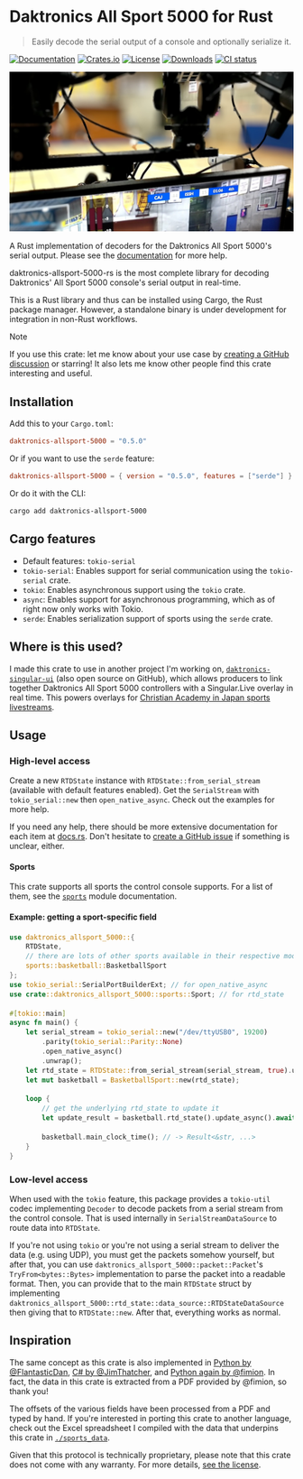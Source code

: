 # Daktronics All Sport 5000 for Rust

> Easily decode the serial output of a console and optionally serialize it.

[![Documentation](https://docs.rs/daktronics-allsport-5000/badge.svg)](https://docs.rs/daktronics-allsport-5000)
[![Crates.io](https://img.shields.io/crates/v/daktronics-allsport-5000.svg)](https://crates.io/crates/daktronics-allsport-5000)
[![License](https://img.shields.io/crates/l/daktronics-allsport-5000.svg)](https://github.com/daktronics-allsport-5000-rs/iced/blob/master/LICENSE)
[![Downloads](https://img.shields.io/crates/d/daktronics-allsport-5000.svg)](https://crates.io/crates/daktronics-allsport-5000)
[![CI status](https://github.com/zabackary/daktronics-allsport-5000-rs/actions/workflows/ci.yml/badge.svg)](https://github.com/zabackary/daktronics-allsport-5000-rs/actions/workflows/ci.yml)

![](./assets/in-action.jpg)

A Rust implementation of decoders for the Daktronics All Sport 5000's serial
output. Please see the [documentation](https://docs.rs/daktronics-allsport-5000)
for more help.

daktronics-allsport-5000-rs is the most complete library for decoding Daktronics'
All Sport 5000 console's serial output in real-time.

This is a Rust library and thus can be installed using Cargo, the Rust package
manager. However, a standalone binary is under development for integration in
non-Rust workflows.

> [!NOTE]
>
> If you use this crate: let me know about your use case by
> [creating a GitHub discussion](https://github.com/zabackary/daktronics-allsport-5000-rs/discussions)
> or starring! It also lets me know other people find this crate interesting and
> useful.

## Installation

Add this to your `Cargo.toml`:

```toml
daktronics-allsport-5000 = "0.5.0"
```

Or if you want to use the `serde` feature:

```toml
daktronics-allsport-5000 = { version = "0.5.0", features = ["serde"] }
```

Or do it with the CLI:

```sh
cargo add daktronics-allsport-5000
```

## Cargo features

- Default features: `tokio-serial`
- `tokio-serial`: Enables support for serial communication using the
  `tokio-serial` crate.
- `tokio`: Enables asynchronous support using the `tokio` crate.
- `async`: Enables support for asynchronous programming, which as of right now
  only works with Tokio.
- `serde`: Enables serialization support of sports using the `serde` crate.

## Where is this used?

I made this crate to use in another project I'm working on,
[`daktronics-singular-ui`](https://github.com/zabackary/daktronics-singular-ui)
(also open source on GitHub), which allows producers to link together Daktronics
All Sport 5000 controllers with a Singular.Live overlay in real time.
This powers overlays for
[Christian Academy in Japan sports livestreams](https://caj.ac.jp/live).

## Usage

### High-level access

Create a new `RTDState` instance with `RTDState::from_serial_stream` (available
with default features enabled). Get the `SerialStream` with `tokio_serial::new`
then `open_native_async`. Check out the examples for more help.

If you need any help, there should be more extensive documentation for each item
at [docs.rs](https://docs.rs/daktronics-allsport-5000). Don't hesitate to
[create a GitHub issue](https://github.com/zabackary/daktronics-allsport-5000-rs/issues)
if something is unclear, either.

#### Sports

This crate supports all sports the control console supports. For a list of them,
see the
[`sports`](https://docs.rs/daktronics-allsport-5000/latest/daktronics_allsport_5000/sports/index.html)
module documentation.

#### Example: getting a sport-specific field

```rust
use daktronics_allsport_5000::{
    RTDState,
    // there are lots of other sports available in their respective modules
    sports::basketball::BasketballSport
};
use tokio_serial::SerialPortBuilderExt; // for open_native_async
use crate::daktronics_allsport_5000::sports::Sport; // for rtd_state

#[tokio::main]
async fn main() {
    let serial_stream = tokio_serial::new("/dev/ttyUSB0", 19200)
        .parity(tokio_serial::Parity::None)
        .open_native_async()
        .unwrap();
    let rtd_state = RTDState::from_serial_stream(serial_stream, true).unwrap();
    let mut basketball = BasketballSport::new(rtd_state);

    loop {
        // get the underlying rtd_state to update it
        let update_result = basketball.rtd_state().update_async().await.unwrap();

        basketball.main_clock_time(); // -> Result<&str, ...>
    }
}
```

### Low-level access

When used with the `tokio` feature, this package provides a `tokio-util` codec
implementing `Decoder` to decode packets from a serial stream from the control
console. That is used internally in `SerialStreamDataSource` to route data into
`RTDState`.

If you're not using `tokio` or you're not using a serial stream to deliver the
data (e.g. using UDP), you must get the packets somehow yourself, but after
that, you can use `daktronics_allsport_5000::packet::Packet`'s
`TryFrom<bytes::Bytes>` implementation to parse the packet into a readable
format. Then, you can provide that to the main `RTDState` struct by implementing
`daktronics_allsport_5000::rtd_state::data_source::RTDStateDataSource` then
giving that to `RTDState::new`. After that, everything works as normal.

## Inspiration

The same concept as this crate is also implemented in
[Python by @FlantasticDan](https://github.com/FlantasticDan/scorebox-consoles),
[C# by @JimThatcher](https://github.com/JimThatcher/sport-streamer), and
[Python again by @fimion](https://github.com/fimion/pydak). In fact, the data in
this crate is extracted from a PDF provided by @fimion, so thank you!

The offsets of the various fields have been processed from a PDF and typed by
hand. If you're interested in porting this crate to another language, check out
the Excel spreadsheet I compiled with the data that underpins this crate in
[`./sports_data`](./sports_data/).

Given that this protocol is technically proprietary, please note that this crate
does not come with any warranty. For more details,
[see the license](./LICENSE.md).
